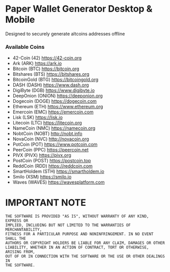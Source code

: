 # Paper Wallet Generator Desktop & Mobile

Designed to securely generate altcoins addresses offline

### Available Coins

- 42-Coin (42) https://42-coin.org
- Ark (ARK) https://ark.io
- Bitcoin (BTC) https://bitcoin.org
- Bitshares (BTS) https://bitshares.org
- BitcoinGold (BTG) https://bitcoingold.org
- DASH (DASH) https://www.dash.org
- DigiByte (DGB) https://www.digibyte.io
- DeepOnion (ONION) https://deeponion.org
- Dogecoin (DOGE) https://dogecoin.com
- Ethereum (ETH) https://www.ethereum.org
- Emercoin (EMC) https://emercoin.com
- Lisk (LSK) https://lisk.io
- Litecoin (LTC) https://litecoin.org
- NameCoin (NMC) https://namecoin.org
- NobtCoin (NOBT) http://nobt.info
- NovaCoin (NVC) http://novacoin.org
- PotCoin (POT) https://www.potcoin.com
- PeerCoin (PPC) https://peercoin.net
- PIVX (PIVX) https://pivx.org
- PostCoin (POST) https://postcoin.top
- ReddCoin (RDD) https://reddcoin.com
- SmartHoldem (STH) https://smartholdem.io
- Smilo (XSM) https://smilo.io
- Waves (WAVES) https://wavesplatform.com

# IMPORTANT NOTE

    THE SOFTWARE IS PROVIDED "AS IS", WITHOUT WARRANTY OF ANY KIND, EXPRESS OR
    IMPLIED, INCLUDING BUT NOT LIMITED TO THE WARRANTIES OF MERCHANTABILITY,
    FITNESS FOR A PARTICULAR PURPOSE AND NONINFRINGEMENT. IN NO EVENT SHALL THE
    AUTHORS OR COPYRIGHT HOLDERS BE LIABLE FOR ANY CLAIM, DAMAGES OR OTHER
    LIABILITY, WHETHER IN AN ACTION OF CONTRACT, TORT OR OTHERWISE, ARISING FROM,
    OUT OF OR IN CONNECTION WITH THE SOFTWARE OR THE USE OR OTHER DEALINGS IN
    THE SOFTWARE.
